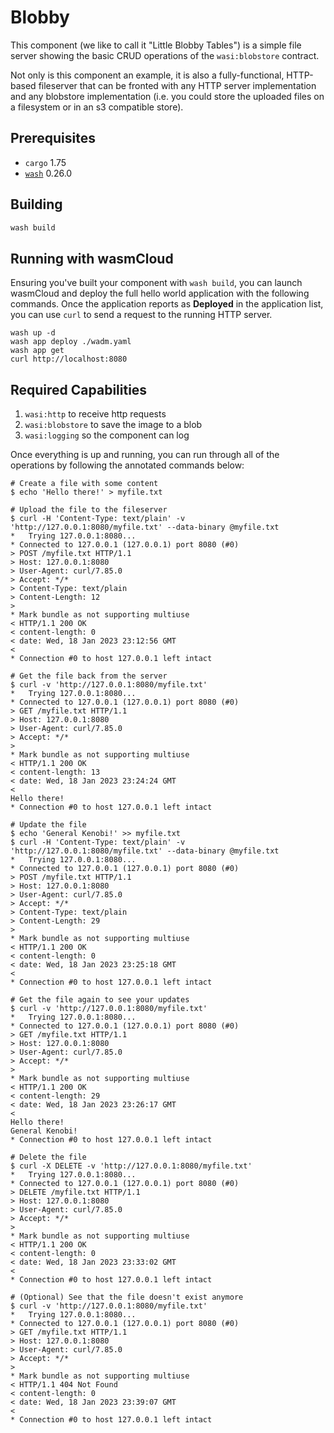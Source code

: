# Blobby

This component (we like to call it "Little Blobby Tables") is a simple file server showing the basic
CRUD operations of the `wasi:blobstore` contract.

Not only is this component an example, it is also a fully-functional, HTTP-based fileserver that can be
fronted with any HTTP server implementation and any blobstore implementation (i.e. you could store
the uploaded files on a filesystem or in an s3 compatible store).

## Prerequisites

- `cargo` 1.75
- [`wash`](https://wasmcloud.com/docs/installation) 0.26.0

## Building

```bash
wash build
```

## Running with wasmCloud

Ensuring you've built your component with `wash build`, you can launch wasmCloud and deploy the full hello world application with the following commands. Once the application reports as **Deployed** in the application list, you can use `curl` to send a request to the running HTTP server.

```shell
wash up -d
wash app deploy ./wadm.yaml
wash app get
curl http://localhost:8080
```

## Required Capabilities

1. `wasi:http` to receive http requests
2. `wasi:blobstore` to save the image to a blob
3. `wasi:logging` so the component can log

Once everything is up and running, you can run through all of the operations by following the
annotated commands below:

```console
# Create a file with some content
$ echo 'Hello there!' > myfile.txt

# Upload the file to the fileserver
$ curl -H 'Content-Type: text/plain' -v 'http://127.0.0.1:8080/myfile.txt' --data-binary @myfile.txt
*   Trying 127.0.0.1:8080...
* Connected to 127.0.0.1 (127.0.0.1) port 8080 (#0)
> POST /myfile.txt HTTP/1.1
> Host: 127.0.0.1:8080
> User-Agent: curl/7.85.0
> Accept: */*
> Content-Type: text/plain
> Content-Length: 12
>
* Mark bundle as not supporting multiuse
< HTTP/1.1 200 OK
< content-length: 0
< date: Wed, 18 Jan 2023 23:12:56 GMT
<
* Connection #0 to host 127.0.0.1 left intact

# Get the file back from the server
$ curl -v 'http://127.0.0.1:8080/myfile.txt'
*   Trying 127.0.0.1:8080...
* Connected to 127.0.0.1 (127.0.0.1) port 8080 (#0)
> GET /myfile.txt HTTP/1.1
> Host: 127.0.0.1:8080
> User-Agent: curl/7.85.0
> Accept: */*
>
* Mark bundle as not supporting multiuse
< HTTP/1.1 200 OK
< content-length: 13
< date: Wed, 18 Jan 2023 23:24:24 GMT
<
Hello there!
* Connection #0 to host 127.0.0.1 left intact

# Update the file
$ echo 'General Kenobi!' >> myfile.txt
$ curl -H 'Content-Type: text/plain' -v 'http://127.0.0.1:8080/myfile.txt' --data-binary @myfile.txt
*   Trying 127.0.0.1:8080...
* Connected to 127.0.0.1 (127.0.0.1) port 8080 (#0)
> POST /myfile.txt HTTP/1.1
> Host: 127.0.0.1:8080
> User-Agent: curl/7.85.0
> Accept: */*
> Content-Type: text/plain
> Content-Length: 29
>
* Mark bundle as not supporting multiuse
< HTTP/1.1 200 OK
< content-length: 0
< date: Wed, 18 Jan 2023 23:25:18 GMT
<
* Connection #0 to host 127.0.0.1 left intact

# Get the file again to see your updates
$ curl -v 'http://127.0.0.1:8080/myfile.txt'
*   Trying 127.0.0.1:8080...
* Connected to 127.0.0.1 (127.0.0.1) port 8080 (#0)
> GET /myfile.txt HTTP/1.1
> Host: 127.0.0.1:8080
> User-Agent: curl/7.85.0
> Accept: */*
>
* Mark bundle as not supporting multiuse
< HTTP/1.1 200 OK
< content-length: 29
< date: Wed, 18 Jan 2023 23:26:17 GMT
<
Hello there!
General Kenobi!
* Connection #0 to host 127.0.0.1 left intact

# Delete the file
$ curl -X DELETE -v 'http://127.0.0.1:8080/myfile.txt'
*   Trying 127.0.0.1:8080...
* Connected to 127.0.0.1 (127.0.0.1) port 8080 (#0)
> DELETE /myfile.txt HTTP/1.1
> Host: 127.0.0.1:8080
> User-Agent: curl/7.85.0
> Accept: */*
>
* Mark bundle as not supporting multiuse
< HTTP/1.1 200 OK
< content-length: 0
< date: Wed, 18 Jan 2023 23:33:02 GMT
<
* Connection #0 to host 127.0.0.1 left intact

# (Optional) See that the file doesn't exist anymore
$ curl -v 'http://127.0.0.1:8080/myfile.txt'
*   Trying 127.0.0.1:8080...
* Connected to 127.0.0.1 (127.0.0.1) port 8080 (#0)
> GET /myfile.txt HTTP/1.1
> Host: 127.0.0.1:8080
> User-Agent: curl/7.85.0
> Accept: */*
>
* Mark bundle as not supporting multiuse
< HTTP/1.1 404 Not Found
< content-length: 0
< date: Wed, 18 Jan 2023 23:39:07 GMT
<
* Connection #0 to host 127.0.0.1 left intact
```
